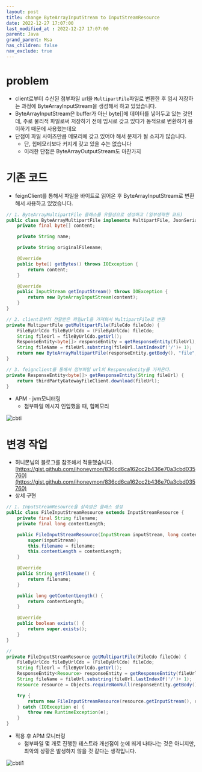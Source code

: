 ```yaml
---
layout: post
title: change ByteArrayInputStream to InputStreamResource
date: 2022-12-27 17:07:00
last_modified_at : 2022-12-27 17:07:00
parent: Java
grand_parent: Msa
has_children: false
nav_exclude: true
---
```


# problem

- client로부터 수신된 첨부파일 url을 `MultipartFile`파일로 변환한 후 임시 저장하는 과정에  ByteArrayInputStream을 생성해서 하고 있었습니다.
- ByteArrayInputStream은 buffer가 아닌 byte[]에 데이터를 넣어두고 있는 것인데, 주로 물리적 파일로써 저장하기 전에 임시로 갖고 있다가 동적으로 변환하기 용이하기 때문에 사용했는데요
- 단점이 파일 사이즈만큼 메모리에 갖고 있어야 해서 문제가 될 소지가 많습니다.
    - 단, 힙메모리보다 커지게 갖고 있을 수는 없습니다
    - 이러한 단점은 ByteArrayOutputStream도 마찬가지

# 기존 코드

- feignClient를 통해서 파일을 바이트로 읽어온 후 ByteArrayInputStream로 변환해서 사용하고 있었습니다.

```java
// 1. ByteArrayMultipartFile 클래스를 유틸성으로 생성하고 (일부생략한 코드)
public class ByteArrayMultipartFile implements MultipartFile, JsonSerializable {
    private final byte[] content;

    private String name;

    private String originalFilename;

    @Override
    public byte[] getBytes() throws IOException {
        return content;
    }

    @Override
    public InputStream getInputStream() throws IOException {
        return new ByteArrayInputStream(content);
    }
}

// 2. client로부터 전달받은 파일url을 가져와서 MultipartFile로 변환
private MultipartFile getMultipartFile(FileCdo fileCdo) {
    FileByUrlCdo fileByUrlCdo = (FileByUrlCdo) fileCdo;
    String fileUrl = fileByUrlCdo.getUrl();
    ResponseEntity<byte[]> responseEntity = getResponseEntity(fileUrl);
    String fileName = fileUrl.substring(fileUrl.lastIndexOf('/')+ 1);
    return new ByteArrayMultipartFile(responseEntity.getBody(), "file", fileName);
}

// 3. feignclient를 통해서 첨부파일 url의 ResponseEntity를 가져온다.
private ResponseEntity<byte[]> getResponseEntity(String fileUrl) {
    return thirdPartyGatewayFileClient.download(fileUrl);
}
```

- APM - jvm모니터링
    - 첨부파일 메시지 인입했을 때, 힙메모리

![cbti](../img/cbti.png)


# 변경 작업

- 허니몬님의 블로그를 참조해서 적용했습니다. [https://gist.github.com/ihoneymon/836cd6ca162cc2b436e70a3cbd035760](https://gist.github.com/ihoneymon/836cd6ca162cc2b436e70a3cbd035760)
- 상세 구현

```java
// 1. InputStreamResource을 상속받은 클래스 생성
public class FileInputStreamResource extends InputStreamResource {
    private final String filename;
    private final long contentLength;

    public FileInputStreamResource(InputStream inputStream, long contentLength, String filename) {
        super(inputStream);
        this.filename = filename;
        this.contentLength = contentLength;
    }

    @Override
    public String getFilename() {
        return filename;
    }

    public long getContentLength() {
        return contentLength;
    }

    @Override
    public boolean exists() {
        return super.exists();
    }
}

//
private FileInputStreamResource getMultipartFile(FileCdo fileCdo) {
    FileByUrlCdo fileByUrlCdo = (FileByUrlCdo) fileCdo;
    String fileUrl = fileByUrlCdo.getUrl();
    ResponseEntity<Resource> responseEntity = getResponseEntity(fileUrl);
    String fileName = fileUrl.substring(fileUrl.lastIndexOf('/')+ 1);
    Resource resource = Objects.requireNonNull(responseEntity.getBody());

    try {
        return new FileInputStreamResource(resource.getInputStream(), resource.contentLength(), fileName);
    } catch (IOException e) {
        throw new RuntimeException(e);
    }
}

```

- 적용 후 APM 모니터링
    - 첨부파일 몇 개로 진행한 테스트라 개선점이 눈에 띄게 나타나는 것은 아니지만, 최악의 상황은 발생하지 않을 것 같다는 생각입니다.

![cbti1](../img/cbti1.png)